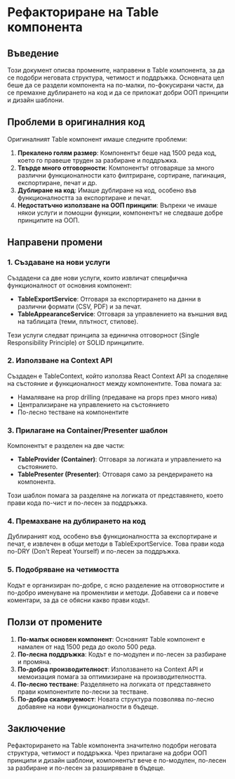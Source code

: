 # Рефакториране на Table компонента

## Въведение

Този документ описва промените, направени в Table компонента, за да се подобри неговата структура, четимост и поддръжка. Основната цел беше да се раздели компонента на по-малки, по-фокусирани части, да се премахне дублирането на код и да се приложат добри ООП принципи и дизайн шаблони.

## Проблеми в оригиналния код

Оригиналният Table компонент имаше следните проблеми:

1. **Прекалено голям размер**: Компонентът беше над 1500 реда код, което го правеше труден за разбиране и поддръжка.
2. **Твърде много отговорности**: Компонентът отговаряше за много различни функционалности като филтриране, сортиране, пагинация, експортиране, печат и др.
3. **Дублиране на код**: Имаше дублиране на код, особено във функционалността за експортиране и печат.
4. **Недостатъчно използване на ООП принципи**: Въпреки че имаше някои услуги и помощни функции, компонентът не следваше добре принципите на ООП.

## Направени промени

### 1. Създаване на нови услуги

Създадени са две нови услуги, които извличат специфична функционалност от основния компонент:

- **TableExportService**: Отговаря за експортирането на данни в различни формати (CSV, PDF) и за печат.
- **TableAppearanceService**: Отговаря за управлението на външния вид на таблицата (теми, плътност, стилове).

Тези услуги следват принципа за единична отговорност (Single Responsibility Principle) от SOLID принципите.

### 2. Използване на Context API

Създаден е TableContext, който използва React Context API за споделяне на състояние и функционалност между компонентите. Това помага за:

- Намаляване на prop drilling (предаване на props през много нива)
- Централизиране на управлението на състоянието
- По-лесно тестване на компонентите

### 3. Прилагане на Container/Presenter шаблон

Компонентът е разделен на две части:

- **TableProvider (Container)**: Отговаря за логиката и управлението на състоянието.
- **TablePresenter (Presenter)**: Отговаря само за рендерирането на компонента.

Този шаблон помага за разделяне на логиката от представянето, което прави кода по-чист и по-лесен за поддръжка.

### 4. Премахване на дублирането на код

Дублираният код, особено във функционалността за експортиране и печат, е извлечен в общи методи в TableExportService. Това прави кода по-DRY (Don't Repeat Yourself) и по-лесен за поддръжка.

### 5. Подобряване на четимостта

Кодът е организиран по-добре, с ясно разделение на отговорностите и по-добро именуване на променливи и методи. Добавени са и повече коментари, за да се обясни какво прави кодът.

## Ползи от промените

1. **По-малък основен компонент**: Основният Table компонент е намален от над 1500 реда до около 500 реда.
2. **По-лесна поддръжка**: Кодът е по-модулен и по-лесен за разбиране и промяна.
3. **По-добра производителност**: Използването на Context API и мемоизация помага за оптимизиране на производителността.
4. **По-лесно тестване**: Разделянето на логиката от представянето прави компонентите по-лесни за тестване.
5. **По-добра скалируемост**: Новата структура позволява по-лесно добавяне на нови функционалности в бъдеще.

## Заключение

Рефакторирането на Table компонента значително подобри неговата структура, четимост и поддръжка. Чрез прилагане на добри ООП принципи и дизайн шаблони, компонентът вече е по-модулен, по-лесен за разбиране и по-лесен за разширяване в бъдеще.